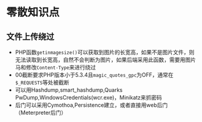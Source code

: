 # 零散知识点

## 文件上传绕过

- PHP函数`getinmagesize()`可以获取到图片的长宽高，如果不是图片文件，则无法读取到长宽高，自然不会判断为图片，如果后端采用此函数，需要用图片马和修改`Content-Type`来进行绕过
- 00截断要求PHP版本小于5.3.4且`magic_quotes_gpc`为OFF，通常在`$_REQUESTS`等处被截断
- 可以用Hashdump,smart_hashdump,Quarks PwDump,WindowsCredentials(wcr.exe)，Minikatz来抓密码
- 后门可以采用Cymothoa,Persistence建立，或者直接用web后门（Meterpreter后门）